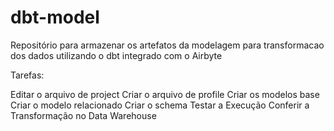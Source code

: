 # dbt-model

Repositório para armazenar os artefatos da modelagem para transformacao dos dados utilizando o dbt integrado com o Airbyte

Tarefas:

Editar o arquivo de project 
Criar o arquivo de profile 
Criar os modelos base 
Criar o modelo relacionado 
Criar o schema 
Testar a Execução
Conferir a Transformação no Data Warehouse